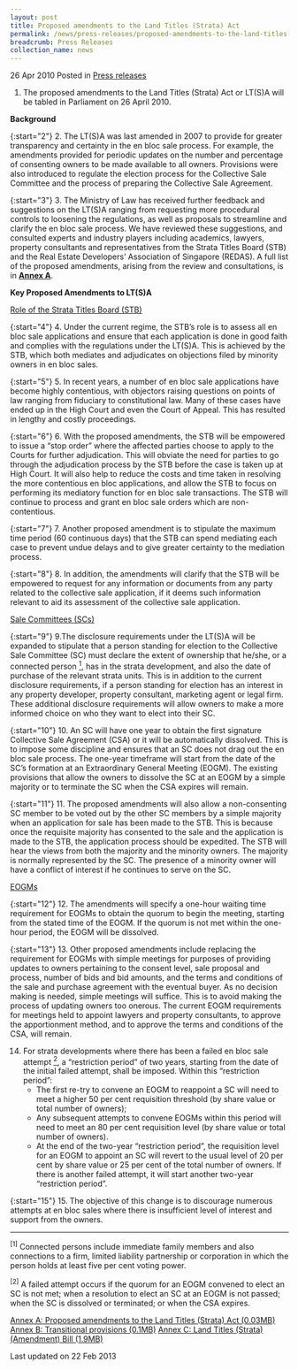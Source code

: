 ```yaml
---
layout: post
title: Proposed amendments to the Land Titles (Strata) Act
permalink: /news/press-releases/proposed-amendments-to-the-land-titles-strata-act
breadcrumb: Press Releases
collection_name: news
---
```


26 Apr 2010 Posted in [Press releases](/news/press-releases)

1. The proposed amendments to the Land Titles (Strata) Act or LT(S)A will be tabled in Parliament on 26 April 2010.


**Background**


{:start="2"}
2. The LT(S)A was last amended in 2007 to provide for greater transparency and certainty in the en bloc sale process. For example, the amendments provided for periodic updates on the number and percentage of consenting owners to be made available to all owners. Provisions were also introduced to regulate the election process for the Collective Sale Committee and the process of preparing the Collective Sale Agreement.  


{:start="3"}
3. The Ministry of Law has received further feedback and suggestions on the LT(S)A ranging from requesting more procedural controls to loosening the regulations, as well as proposals to streamline and clarify the en bloc sale process.  We have reviewed these suggestions, and consulted experts and industry players including academics, lawyers, property consultants and representatives from the Strata Titles Board (STB) and the Real Estate Developers’ Association of Singapore (REDAS). A full list of the proposed amendments, arising from the review and consultations, is in **<u>Annex A</u>**. 


**Key Proposed Amendments to LT(S)A**

<u>Role of the Strata Titles Board (STB)</u>


{:start="4"}
4. Under the current regime, the STB’s role is to assess all en bloc sale applications and ensure that each application is done in good faith and complies with the regulations under the LT(S)A. This is achieved by the STB, which both mediates and adjudicates on objections filed by minority owners in en bloc sales.


{:start="5"}
5. In recent years, a number of en bloc sale applications have become highly contentious, with objectors raising questions on points of law ranging from fiduciary to constitutional law.  Many of these cases have ended up in the High Court and even the Court of Appeal.  This has resulted in lengthy and costly proceedings.


{:start="6"}
6. With the proposed amendments, the STB will be empowered to issue a “stop order” where the affected parties choose to apply to the Courts for further adjudication.  This will obviate the need for parties to go through the adjudication process by the STB before the case is taken up at High Court. It will also help to reduce the costs and time taken in resolving the more contentious en bloc applications, and allow the STB to focus on performing its mediatory function for en bloc sale transactions. The STB will continue to process and grant en bloc sale orders which are non-contentious.


{:start="7"}
7. Another proposed amendment is to stipulate the maximum time period (60 continuous days) that the STB can spend mediating each case to prevent undue delays and to give greater certainty to the mediation process.


{:start="8"}
8. In addition, the amendments will clarify that the STB will be empowered to request for any information or documents from any party related to the collective sale application, if it deems such information relevant to aid its assessment of the collective sale application.  

<u>Sale Committees (SCs)</u>


{:start="9"}
9.The disclosure requirements under the LT(S)A will be expanded to stipulate that a person standing for election to the Collective Sale Committee (SC) must declare the extent of ownership that he/she, or a connected person <a href="#connected"><sup>1</sup></a>, has in the strata development, and also the date of purchase of the relevant strata units. This is in addition to the current disclosure requirements, if a person standing for election has an interest in any property developer, property consultant, marketing agent or legal firm. These additional disclosure requirements will allow owners to make a more informed choice on who they want to elect into their SC. 


{:start="10"}
10. An SC will have one year to obtain the first signature Collective Sale Agreement (CSA) or it will be automatically dissolved.  This is to impose some discipline and ensures that an SC does not drag out the en bloc sale process.  The one-year timeframe will start from the date of the SC’s formation at an Extraordinary General Meeting (EOGM). The existing provisions that allow the owners to dissolve the SC at an EOGM by a simple majority or to terminate the SC when the CSA expires will remain. 


{:start="11"}
11. The proposed amendments will also allow a non-consenting SC member to be voted out by the other SC members by a simple majority when an application for sale has been made to the STB. This is because once the requisite majority has consented to the sale and the application is made to the STB, the application process should be expedited. The STB will hear the views from both the majority and the minority owners. The majority is normally represented by the SC. The presence of a minority owner will have a conflict of interest if he continues to serve on the SC.

<u>EOGMs</u>


{:start="12"}
12. The amendments will specify a one-hour waiting time requirement for EOGMs to obtain the quorum to begin the meeting, starting from the stated time of the EOGM. If the quorum is not met within the one-hour period, the EOGM will be dissolved.


{:start="13"}
13. Other proposed amendments include replacing the requirement for EOGMs with simple meetings for purposes of providing updates to owners pertaining to the consent level, sale proposal and process, number of bids and bid amounts, and the terms and conditions of the sale and purchase agreement with the eventual buyer. As no decision making is needed, simple meetings will suffice. This is to avoid making the process of updating owners too onerous. The current EOGM requirements for meetings held to appoint lawyers and property consultants, to approve the apportionment method, and to approve the terms and conditions of the CSA, will remain.


<ol start="14">
<li>For strata developments where there has been a failed en bloc sale attempt <a href="#attempt"><sup>2</sup></a>, a “restriction period” of two years, starting from the date of the initial failed attempt, shall be imposed. Within this “restriction period”:

<ul>
<li>The first re-try to convene an EOGM to reappoint a SC will need to meet a higher 50 per cent requisition threshold (by share value or total number of owners); </li>

<li>Any subsequent attempts to convene EOGMs within this period will need to meet an 80 per cent requisition level (by share value or total number of owners). </li>

<li>At the end of the two-year “restriction period”, the requisition level for an EOGM to appoint an SC will revert to the usual level of 20 per cent by share value or 25 per cent of the total number of owners.  If there is another failed attempt, it will start another two-year “restriction period”. </li>
</ul>
</li>
</ol>


{:start="15"}
15. The objective of this change is to discourage numerous attempts at en bloc sales where there is insufficient level of interest and support from the owners.

---

<p id="connected"><sup>[1]</sup> Connected persons include immediate family members and also connections to a firm, limited liability partnership or corporation in which the person holds at least five per cent voting power.</p>
<p id="attempt"><sup>[2]</sup> A failed attempt occurs if the quorum for an EOGM convened to elect an SC is not met; when a resolution to elect an SC at an EOGM is not passed; when the SC is dissolved or terminated; or when the CSA expires. </p>

[Annex A: Proposed amendments to the Land Titles (Strata) Act (0.03MB)](/files/news/press-releases/2010/04/linkclick10fa.pdf)
[Annex B: Transitional provisions (0.1MB)](/files/news/press-releases/2010/04/linkclick19a9.pdf)
[Annex C: Land Titles (Strata) (Amendment) Bill (1.9MB)](/files/news/press-releases/2010/04/linkclick82be.pdf)


<p class="right-side-updated">Last updated on 22 Feb 2013</p>


